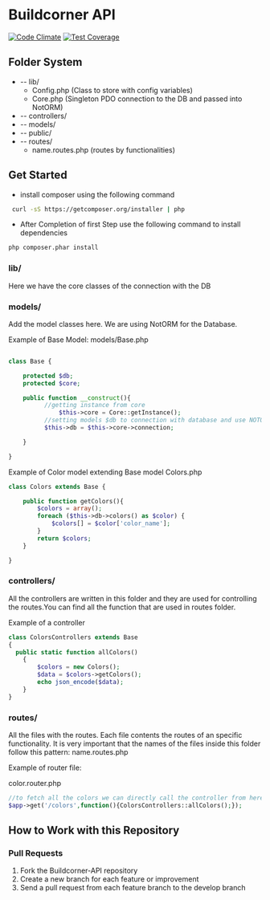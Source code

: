 Buildcorner API
=======
[![Code Climate](https://codeclimate.com/github/ankitsilaich/Buildcorner-API/badges/gpa.svg)](https://codeclimate.com/github/ankitsilaich/Buildcorner-API)
[![Test Coverage](https://codeclimate.com/github/ankitsilaich/Buildcorner-API/badges/coverage.svg)](https://codeclimate.com/github/ankitsilaich/Buildcorner-API/coverage)

Folder System
---------------
* -- lib/
    * Config.php (Class to store with config variables)
    * Core.php (Singleton PDO connection to the DB and passed into NotORM)
* -- controllers/
* -- models/
* -- public/
* -- routes/
	* name.routes.php (routes by functionalities)


Get Started
--------------
* install composer using the following command
```sh
 curl -sS https://getcomposer.org/installer | php
```
* After Completion of first Step use the following command to install dependencies
```sh
php composer.phar install
```


### lib/

Here we have the core classes of the connection with the DB

### models/

Add the model classes here.
We are using NotORM for the Database.

Example of Base Model:
models/Base.php

```php

class Base {

    protected $db;
    protected $core;

    public function __construct(){
          //getting instance from core
		      $this->core = Core::getInstance();
          //setting models $db to connection with database and use NOTORM
          $this->db = $this->core->connection;

    }

}

```

Example of Color model extending Base model
Colors.php

```php
class Colors extends Base {

	public function getColors(){
		$colors = array();
		foreach ($this->db->colors() as $color) {
			$colors[] = $color['color_name'];
		}
		return $colors;
	}

}
```

### controllers/
All the controllers are written in this folder and they are used for controlling the routes.You can find all the function that are used in routes folder.

Example of a controller
```php
class ColorsControllers extends Base
{
  public static function allColors()
    {
        $colors = new Colors();
        $data = $colors->getColors();
        echo json_encode($data);
    }
}
```
### routes/

All the files with the routes. Each file contents the routes of an specific functionality.
It is very important that the names of the files inside this folder follow this pattern: name.routes.php

Example of router file:

color.router.php

```php
//to fetch all the colors we can directly call the controller from here
$app->get('/colors',function(){ColorsControllers::allColors();});
```


How to Work with this Repository
-----------------
### Pull Requests

1. Fork the Buildcorner-API repository
2. Create a new branch for each feature or improvement
3. Send a pull request from each feature branch to the develop branch
